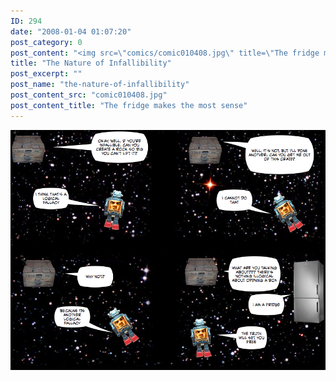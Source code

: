 ```yaml
---
ID: 294
date: "2008-01-04 01:07:20"
post_category: 0
post_content: "<img src=\"comics/comic010408.jpg\" title=\"The fridge makes the most sense\" />"
title: "The Nature of Infallibility"
post_excerpt: ""
post_name: "the-nature-of-infallibility"
post_content_src: "comic010408.jpg"
post_content_title: "The fridge makes the most sense"
---
```



[![The fridge makes the most sense](/comics-hi-res/comic010408.jpg)](/comics-hi-res/comic010408.jpg)
